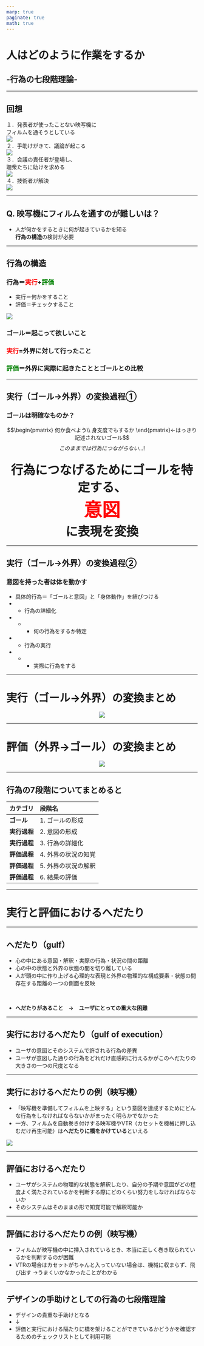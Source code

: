 ```yaml
---
marp: true
paginate: true
math: true
---
```

<script src="https://cdn.tailwindcss.com/3.0.16"></script>
<script>tailwind.config = { corePlugins: { preflight: false } }</script>



# 人はどのように作業をするか
## -行為の七段階理論-

---

## 回想

<div class = "flex justify-center justify-between mx-[80px] text-2xl">
  <div>
    <div>１．発表者が使ったことない映写機に</div>
    <div class="pl-[50px]">フィルムを通そうとしている</div>
    <img src="./img/Slide1.png" class="w-[150px] translate-x-[130px] mt-3" />

  </div>

  <div>
    <div>２．手助けがきて、議論が起こる  </div>
    <img src="./img/Slide2.png" class="w-[150px] translate-x-[130px] mt-10" />
  </div>
  
</div>

<div class = "flex justify-center justify-between mx-[80px] text-2xl mt-5">
  <div>
    <div>３．会議の責任者が登場し、</div>
    <div class="pl-[50px]">聴衆たちに助けを求める </div>
    <img src="./img/Slide3.png" class="w-[150px] translate-x-[130px] mt-3" />
  </div>

  <div class = "pr-[164px]">
    <div>４．技術者が解決</div>
    <img src="./img/Slide4.png" class="w-[150px] translate-x-[100px] mt-10" />
  </div>
</div>

<!-- 図にしたい .このままだとわかりにくい-->
---

## Q. 映写機にフィルムを通すのが難しいは？ 
- 人が何かをするときに何が起きているかを知る<br>**行為の構造**の検討が必要
<!-- 
なぜフィルムを通すのが困難だか、皆さん説明できますか？
ここでは、行為の構造というものにのっとって検討していきましょう
 -->
---

## 行為の構造
### 行為＝<span style="color: red; ">実行</span>+<span style="color: green; ">評価</span>

<div class="grid grid-cols-2">
  <div class="grid-item">
    <ul>
      <li>実行＝何かをすること</li>
      <li>評価＝チェックすること</li>
    </ul>
  </div>
  <div class="grid-item">
  <img src="./img/action_process1.drawio.svg" class="w-[500px]" />
  </div>
</div>

### ゴール＝起こって欲しいこと
### <span style="color: red; ">実行</span>=外界に対して行ったこと
### <span style="color: green; ">評価</span>＝外界に実際に起きたこととゴールとの比較
<!-- 
まず、行為は2つのことに分類されます。実行と評価です。
実行する前に、行為をするものはゴール、つまり何をしたいかを策定します。それを達成するために外界に何かしらの働きかけを行います。その外界への働きかけを実行といいます。
実行した後は、それが目標のゴールと得られたものが合致しているかどうかを「評価します」
 -->

---
## 実行（ゴール→外界）の変換過程①
### ゴールは明確なものか？
$$\begin{pmatrix}
何か食べよう\\
身支度でもするか
\end{pmatrix}←はっきり記述されないゴール$$
$$このままでは行為につながらない...!$$
### <span style="font-size: 2rem; display: inline-block; text-align: center; width: 100%;">行為につなげるためにゴールを特定する、<b style="font-size: 3rem; color: red; display: inline-block; text-align: center; width: 100%;">意図</b>に表現を変換</span>

<!-- 

 -->
---
## 実行（ゴール→外界）の変換過程②
### 意図を持った者は体を動かす
 - 具体的行為＝「ゴールと意図」と「身体動作」を結びつける
  - - 行為の詳細化
  - - - 何の行為をするか特定
  - - 行為の実行
  - - - 実際に行為をする 

<!-- 

 -->

 --- 
 # 実行（ゴール→外界）の変換まとめ
 <div align="center">
 <img src="./img/action_process3.png" >
</div>
<!-- 
実行は3つのフェーズ
 -->

---
 # 評価（外界→ゴール）の変換まとめ
 <div align="center">
 <img src="./img/action_process4.png" >
</div>
<!-- 
評価は3つのフェーズ
 -->

---
## 行為の7段階についてまとめると
<div class="flex justify-center items-center  ml-[10px]  mt-[1px] top-0">

| カテゴリ | 段階名 | 
| :------- | :----- |
| **ゴール** | 1. ゴールの形成 |  
| **実行過程**| 2. 意図の形成 
|  **実行過程**|3. 行為の詳細化 
|  **評価過程**| 4. 外界の状況の知覚 |
|  **評価過程**| 5. 外界の状況の解釈 |  
|  **評価過程**| 6. 結果の評価|  
</div>


---

# 実行と評価におけるへだたり

---

## へだたり（gulf）
- 心の中にある意図・解釈・実際の行為・状況の間の距離
- 心の中の状態と外界の状態の間を切り離している
- 人が頭の中に作り上げる心理的な表現と外界の物理的な構成要素・状態の間存在する距離の一つの側面を反映

<br>

- **へだたりがあること　→　ユーザにとっての重大な困難**

---

## 実行におけるへだたり（gulf of execution）

- ユーザの意図とそのシステムで許される行為の差異
- ユーザが意図した通りの行為をどれだけ直感的に行えるかがこのへだたりの大きさの一つの尺度となる

---
## 実行におけるへだたりの例（映写機）

- 「映写機を準備してフィルムを上映する」という意図を達成するためにどんな行為をしなければならないかがまったく明らかでなかった
- 一方、フィルムを自動巻き付けする映写機やVTR（カセットを機械に押し込むだけ再生可能）は**へだたりに橋をかけている**といえる
<img src="./img/gulf_of_exe_ex.svg" class="w-[600px]" />

---

## 評価におけるへだたり

- ユーザがシステムの物理的な状態を解釈したり、自分の予期や意図がどの程度よく満たされているかを判断する際にどのくらい努力をしなければならないか
- そのシステムはそのままの形で知覚可能で解釈可能か

---

## 評価におけるへだたりの例（映写機）

- フィルムが映写機の中に挿入されているとき、本当に正しく巻き取られているかを判断するのが困難
- VTRの場合はカセットがちゃんと入っていない場合は、機械に収まらず、飛び出す
→うまくいかなかったことがわかる

---

## デザインの手助けとしての行為の七段階理論

- デザインの貴重な手助けとなる
- ↓
- 評価と実行における隔たりに橋を架けることができているかどうかを確認するためのチェックリストとして利用可能
